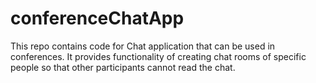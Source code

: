 # conferenceChatApp
This repo contains code for Chat application that can be used in conferences. It provides functionality of creating chat rooms of specific people so that other participants cannot read the chat.